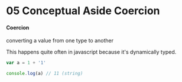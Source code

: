 # 05 Conceptual Aside Coercion

#### Coercion

converting a value from one type to another

This happens quite often in javascript because it's dynamically typed.

```javascript
var a = 1 + '1'

console.log(a) // 11 (string)
```